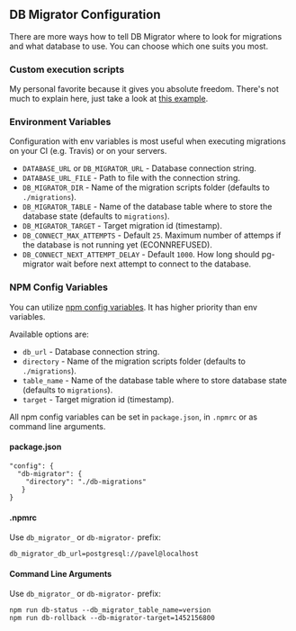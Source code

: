 ## DB Migrator Configuration

There are more ways how to tell DB Migrator where to look for migrations and what database to use. You can choose which one suits you most.

### Custom execution scripts

My personal favorite because it gives you absolute freedom. There's not much to explain here, just take a look at [this example](db-migrate.js).

### Environment Variables

Configuration with env variables is most useful when executing migrations on your CI (e.g. Travis) or on your servers.  

* `DATABASE_URL` or `DB_MIGRATOR_URL` - Database connection string. 
* `DATABASE_URL_FILE` - Path to file with the connection string.
* `DB_MIGRATOR_DIR` - Name of the migration scripts folder (defaults to `./migrations`).
* `DB_MIGRATOR_TABLE` - Name of the database table where to store the database state (defaults to `migrations`).
* `DB_MIGRATOR_TARGET` - Target migration id (timestamp).
* `DB_CONNECT_MAX_ATTEMPTS` - Default `25`. Maximum number of attemps if the database is not running yet (ECONNREFUSED).
* `DB_CONNECT_NEXT_ATTEMPT_DELAY` - Default `1000`. How long should pg-migrator wait before next attempt to connect to the database.

### NPM Config Variables

You can utilize [npm config variables](https://docs.npmjs.com/misc/config). It has higher priority than env variables.

Available options are:

* `db_url` - Database connection string.
* `directory` - Name of the migration scripts folder (defaults to `./migrations`).
* `table_name` - Name of the database table where to store database state (defaults to `migrations`).
* `target` - Target migration id (timestamp).

All npm config variables can be set in `package.json`, in `.npmrc` or as command line arguments.

#### package.json

```
"config": {
  "db-migrator": {
    "directory": "./db-migrations"
   }
}
```

#### .npmrc

Use `db_migrator_` or `db-migrator-` prefix:
```
db_migrator_db_url=postgresql://pavel@localhost
```

#### Command Line Arguments

Use `db_migrator_` or `db-migrator-` prefix:
```
npm run db-status --db_migrator_table_name=version
npm run db-rollback --db-migrator-target=1452156800
```
